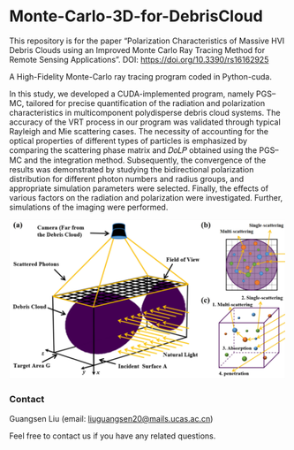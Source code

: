 # Monte-Carlo-3D-for-DebrisCloud
This repository is for the paper “Polarization Characteristics of Massive HVI Debris Clouds using an Improved Monte Carlo Ray Tracing Method for Remote Sensing Applications”.
DOI: https://doi.org/10.3390/rs16162925

A High-Fidelity Monte-Carlo ray tracing program coded in Python-cuda.

In this study, we developed a CUDA-implemented program, namely PGS–MC, tailored for precise quantification of the radiation and polarization characteristics in multicomponent polydisperse debris cloud systems. The accuracy of the VRT process in our program was validated through typical Rayleigh and Mie scattering cases. The necessity of accounting for the optical properties of different types of particles is emphasized by comparing the scattering phase matrix and 𝐷𝑜𝐿𝑃 obtained using the PGS–MC and the integration method. Subsequently, the convergence of the results was demonstrated by studying the bidirectional polarization distribution for different photon numbers and radius groups, and appropriate simulation parameters were selected. Finally, the effects of various factors on the radiation and polarization were investigated. Further, simulations of the imaging were performed.

<img src="https://github.com/lgs195/HFMC-cuda/blob/main/Figure%203.png" width="500px">


### Contact
Guangsen Liu (email: liuguangsen20@mails.ucas.ac.cn)

Feel free to contact us if you have any related questions.
